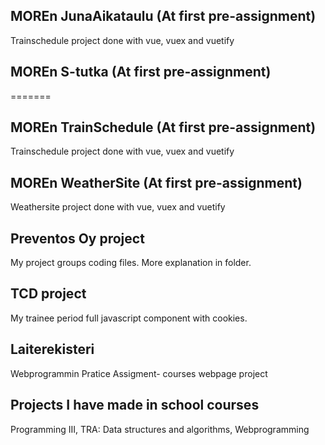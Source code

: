 
## MOREn JunaAikataulu (At first pre-assignment)
Trainschedule project done with vue, vuex and vuetify

## MOREn S-tutka (At first pre-assignment)
=======
## MOREn TrainSchedule (At first pre-assignment)
Trainschedule project done with vue, vuex and vuetify

## MOREn WeatherSite (At first pre-assignment)
Weathersite project done with vue, vuex and vuetify

## Preventos Oy project
My project groups coding files. More explanation in folder.

## TCD project
My trainee period full javascript component with cookies.

## Laiterekisteri 
Webprogrammin Pratice Assigment- courses webpage project

## Projects I have made in school courses
Programming III, TRA: Data structures and algorithms, Webprogramming 


